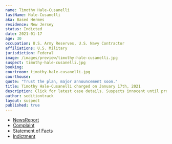 ```yaml
---
name: Timothy Hale-Cusanelli
lastName: Hale-Cusanelli
aka: Based Hermes
residence: New Jersey
status: Indicted
date: 2021-01-17
age: 30
occupation: U.S. Army Reserves, U.S. Navy Contractor
affiliations: U.S. Military
jurisdiction: Federal
image: /images/preview/timothy-hale-cusanelli.jpg
suspect: timothy-hale-cusanelli.jpg
booking:
courtroom: timothy-hale-cusanelli.jpg
courthouse:
quote: "Trust the plan, major announcement soon."
title: Timothy Hale-Cusanelli charged on January 17th, 2021
description: Click for latest case details. Suspects innocent until proven guilty.
author: seditiontrack
layout: suspect
published: true
---
```

- [NewsReport](https://www.app.com/story/news/crime/2021/01/17/timothy-louis-hale-cusanelli-colts-neck-man-military-contractor-capitol-pro-trump-mob/4199037001/)
- [Complaint](https://www.justice.gov/opa/page/file/1356061/download)
- [Statement of Facts](https://www.justice.gov/opa/page/file/1356066/download)
- [Indictment](https://www.courtlistener.com/recap/gov.uscourts.dcd.226943/gov.uscourts.dcd.226943.9.0_2.pdf)

